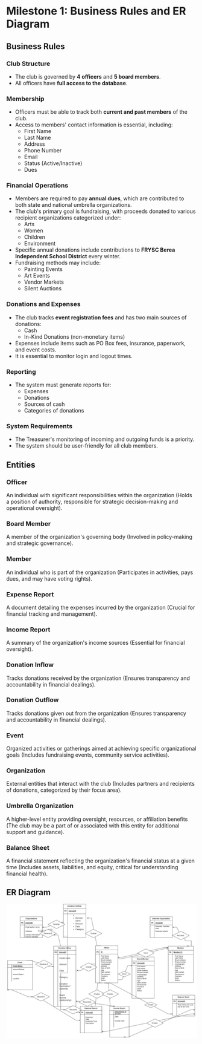 # Milestone 1: Business Rules and ER Diagram

## Business Rules

### Club Structure
- The club is governed by **4 officers** and **5 board members**.
- All officers have **full access to the database**.

### Membership
- Officers must be able to track both **current and past members** of the club.
- Access to members' contact information is essential, including:
  - First Name
  - Last Name
  - Address
  - Phone Number
  - Email
  - Status (Active/Inactive)
  - Dues

### Financial Operations
- Members are required to pay **annual dues**, which are contributed to both state and national umbrella organizations.
- The club's primary goal is fundraising, with proceeds donated to various recipient organizations categorized under:
  - Arts
  - Women
  - Children
  - Environment
- Specific annual donations include contributions to **FRYSC Berea Independent School District** every winter.
- Fundraising methods may include:
  - Painting Events
  - Art Events
  - Vendor Markets
  - Silent Auctions

### Donations and Expenses
- The club tracks **event registration fees** and has two main sources of donations:
  - Cash
  - In-Kind Donations (non-monetary items)
- Expenses include items such as PO Box fees, insurance, paperwork, and event costs.
- It is essential to monitor login and logout times.

### Reporting
- The system must generate reports for:
  - Expenses
  - Donations
  - Sources of cash
  - Categories of donations

### System Requirements
- The Treasurer's monitoring of incoming and outgoing funds is a priority.
- The system should be user-friendly for all club members.

## Entities

### Officer
An individual with significant responsibilities within the organization (Holds a position of authority, responsible for strategic decision-making and operational oversight).

### Board Member
A member of the organization's governing body (Involved in policy-making and strategic governance).

### Member
An individual who is part of the organization (Participates in activities, pays dues, and may have voting rights).

### Expense Report
A document detailing the expenses incurred by the organization (Crucial for financial tracking and management).

### Income Report
A summary of the organization's income sources (Essential for financial oversight).

### Donation Inflow
Tracks donations received by the organization (Ensures transparency and accountability in financial dealings).

### Donation Outflow
Tracks donations given out from the organization (Ensures transparency and accountability in financial dealings).

### Event
Organized activities or gatherings aimed at achieving specific organizational goals (Includes fundraising events, community service activities).

### Organization
External entities that interact with the club (Includes partners and recipients of donations, categorized by their focus area).

### Umbrella Organization
A higher-level entity providing oversight, resources, or affiliation benefits (The club may be a part of or associated with this entity for additional support and guidance).

### Balance Sheet
A financial statement reflecting the organization's financial status at a given time (Includes assets, liabilities, and equity, critical for understanding financial health).
## ER Diagram

![ER Diagram](./ER%20Diagram.jpg)

